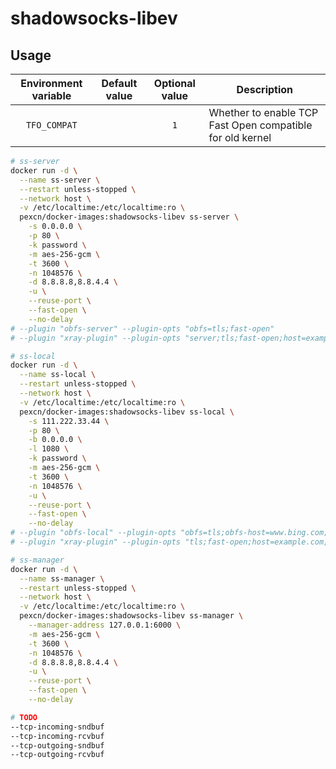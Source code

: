 # shadowsocks-libev

## Usage

Environment variable | Default value | Optional value | Description
:-------------------:|:-------------:|:--------------:|------------
`TFO_COMPAT` | | `1` | Whether to enable TCP Fast Open compatible for old kernel

```bash
# ss-server
docker run -d \
  --name ss-server \
  --restart unless-stopped \
  --network host \
  -v /etc/localtime:/etc/localtime:ro \
  pexcn/docker-images:shadowsocks-libev ss-server \
    -s 0.0.0.0 \
    -p 80 \
    -k password \
    -m aes-256-gcm \
    -t 3600 \
    -n 1048576 \
    -d 8.8.8.8,8.8.4.4 \
    -u \
    --reuse-port \
    --fast-open \
    --no-delay
# --plugin "obfs-server" --plugin-opts "obfs=tls;fast-open"
# --plugin "xray-plugin" --plugin-opts "server;tls;fast-open;host=example.com"

# ss-local
docker run -d \
  --name ss-local \
  --restart unless-stopped \
  --network host \
  -v /etc/localtime:/etc/localtime:ro \
  pexcn/docker-images:shadowsocks-libev ss-local \
    -s 111.222.33.44 \
    -p 80 \
    -b 0.0.0.0 \
    -l 1080 \
    -k password \
    -m aes-256-gcm \
    -t 3600 \
    -n 1048576 \
    -u \
    --reuse-port \
    --fast-open \
    --no-delay
# --plugin "obfs-local" --plugin-opts "obfs=tls;obfs-host=www.bing.com;fast-open"
# --plugin "xray-plugin" --plugin-opts "tls;fast-open;host=example.com;loglevel=none;mux=5"

# ss-manager
docker run -d \
  --name ss-manager \
  --restart unless-stopped \
  --network host \
  -v /etc/localtime:/etc/localtime:ro \
  pexcn/docker-images:shadowsocks-libev ss-manager \
    --manager-address 127.0.0.1:6000 \
    -m aes-256-gcm \
    -t 3600 \
    -n 1048576 \
    -d 8.8.8.8,8.8.4.4 \
    -u \
    --reuse-port \
    --fast-open \
    --no-delay
```

```bash
# TODO
--tcp-incoming-sndbuf
--tcp-incoming-rcvbuf
--tcp-outgoing-sndbuf
--tcp-outgoing-rcvbuf
```
